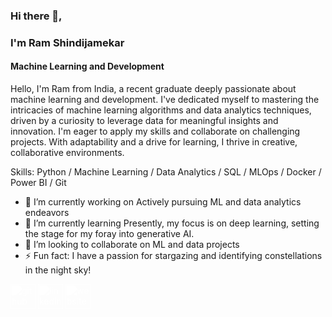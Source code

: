 ### Hi there 👋, 
###  I'm Ram Shindijamekar
#### Machine Learning and Development


Hello, I'm Ram from India, a recent graduate deeply passionate about machine learning and development. I've dedicated myself to mastering the intricacies of machine learning algorithms and data analytics techniques, driven by a curiosity to leverage data for meaningful insights and innovation. I'm eager to apply my skills and collaborate on challenging projects. With adaptability and a drive for learning, I thrive in creative, collaborative environments.

Skills: Python / Machine Learning / Data Analytics / SQL / MLOps / Docker / Power BI / Git

- 🔭 I’m currently working on Actively pursuing ML and data analytics endeavors 
- 🌱 I’m currently learning Presently, my focus is on deep learning, setting the stage for my foray into generative AI. 
- 👯 I’m looking to collaborate on ML and data projects 
- ⚡ Fun fact: I have a passion for stargazing and identifying constellations in the night sky! 


[<img src='https://cdn.jsdelivr.net/npm/simple-icons@3.0.1/icons/github.svg' alt='github' height='40' style='filter: brightness(0) invert(1);'>](https://github.com/ramshindijamekar)  [<img src='https://cdn.jsdelivr.net/npm/simple-icons@3.0.1/icons/linkedin.svg' alt='linkedin' height='40' style='filter: brightness(0) invert(1);'>](https://www.linkedin.com/in/https://www.linkedin.com/in/ram-shindijamekar//)  [<img src='https://cdn.jsdelivr.net/npm/simple-icons@3.0.1/icons/icloud.svg' alt='website' height='40' style='filter: brightness(0) invert(1);'>](https://ramshindijamekar.github.io/)



